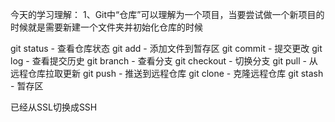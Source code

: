 
今天的学习理解：
1、Git中“仓库”可以理解为一个项目，当要尝试做一个新项目的时候就是需要新建一个文件夹并初始化仓库的时候

git status    - 查看仓库状态
git add       - 添加文件到暂存区
git commit    - 提交更改
git log       - 查看提交历史
git branch    - 查看分支
git checkout  - 切换分支
git pull      - 从远程仓库拉取更新
git push      - 推送到远程仓库
git clone     - 克隆远程仓库
git stash     - 暂存区

已经从SSL切换成SSH
